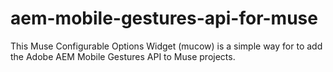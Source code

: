 # aem-mobile-gestures-api-for-muse
This Muse Configurable Options Widget (mucow) is a simple way for to add the Adobe AEM Mobile Gestures API to Muse projects.
